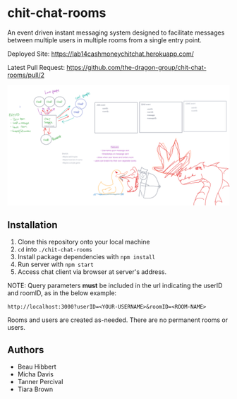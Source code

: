 # chit-chat-rooms
An event driven instant messaging system designed to facilitate messages between multiple users in multiple rooms from a single entry point.

Deployed Site: https://lab14cashmoneychitchat.herokuapp.com/

Latest Pull Request: https://github.com/the-dragon-group/chit-chat-rooms/pull/2

![UML Diagram](./assets/uml.png)
    
## Installation

1. Clone this repository onto your local machine
2. `cd` into `./chit-chat-rooms`
3. Install package dependencies with `npm install`
4. Run server with `npm start`
5. Access chat client via browser at server's address.  
    
NOTE: Query parameters **must** be included in the url indicating the userID and roomID, as in the below example:
```
http://localhost:3000?userID=<YOUR-USERNAME>&roomID=<ROOM-NAME>
```
    
Rooms and users are created as-needed.  There are no permanent rooms or users.

## Authors

* Beau Hibbert
* Micha Davis
* Tanner Percival
* Tiara Brown

